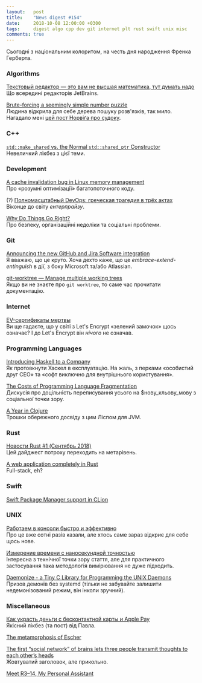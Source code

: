```yaml
---
layout:   post
title:    "News digest #154"
date:     2018-10-08 12:00:00 +0300
tags:     digest algo cpp dev git internet plt rust swift unix misc
comments: true
---
```


Сьогодні з національним колоритом, на честь дня народження Френка Герберта.

### Algorithms

[Текстовый редактор — это вам не высшая математика, тут думать надо](https://habr.com/company/jugru/blog/424763/)<br/>
Що всередині редакторів JetBrains.

[Brute-forcing a seemingly simple number puzzle](https://www.nurkiewicz.com/2018/09/brute-forcing-seemingly-simple-number.html)<br/>
Людина відкрила для себе дерева пошуку розв'язків, так мило. Нагадало мені [цей пост Норвіґа про судоку](http://norvig.com/sudoku.html).

### C++

[`std::make_shared` vs. the Normal `std::shared_ptr` Constructor](https://arne-mertz.de/2018/09/make_shared-vs-the-normal-shared_ptr-constructor/)<br/>
Невеличкий лікбез з цієї теми.

### Development

[A cache invalidation bug in Linux memory management](https://googleprojectzero.blogspot.com/2018/09/a-cache-invalidation-bug-in-linux.html)<br/>
Про «розумні оптимізації» багатопоточного коду.

(?) [Полномасштабный DevOps: греческая трагедия в трёх актах](https://habr.com/company/jugru/blog/425115/)<br/>
Віконце до світу _ентерпрайзу_.

[Why Do Things Go Right?](https://web.archive.org/web/20181001110144/http://www.safetydifferently.com/why-do-things-go-right/)<br/>
Про безпеку, організаційні недоліки та соціальні проблеми.

### Git

[Announcing the new GitHub and Jira Software integration](https://blog.github.com/2018-10-04-announcing-the-new-github-and-jira-software-cloud-integration/)<br/>
Я вважаю, що це круто. Хоча дехто каже, що це _embrace-extend-entinguish_ в дії, з боку Microsoft та/або Atlassian.

[git-worktree — Manage multiple working trees](https://git-scm.com/docs/git-worktree)<br/>
Якщо ви не знаєте про `git worktree`, то саме час прочитати документацію.

### Internet

[EV-сертификаты мертвы](https://habr.com/post/425261/)<br/>
Ви ще гадаєте, що у світі з Let's Encrypt «зелений замочок» щось означає? І до Let's Encrypt він _нічого_ не означав.

### Programming Languages

[Introducing Haskell to a Company](https://alasconnect.github.io/blog/posts/2018-10-02-introducing-haskell-to-a-company.html)<br/>
Як протовкнути Хаскел в експлуатацію. На жаль, з перками «особистий друг CEO» та «софт виключно для внутрішнього користування».

[The Costs of Programming Language Fragmentation](https://news.ycombinator.com/item?id=18119077)<br/>
Дискусія про доцільність переписування усього на $нову_кльову_мову з соціальної точки зору.

[A Year in Clojure](https://blog.taylorwood.io/2017/09/15/year-behind.html)<br/>
Трошки обережного досвіду з цим Ліспом для JVM.

### Rust

[Новости Rust #1 (Сентябрь 2018)](https://habr.com/post/425005/)<br/>
Цей дайджест потроху переходить на метарівень.

[A web application completely in Rust](https://medium.com/@saschagrunert/a-web-application-completely-in-rust-6f6bdb6c4471)<br/>
Full-stack, eh?

### Swift

[Swift Package Manager support in CLion](https://blog.jetbrains.com/objc/2018/10/spm-support-clion/)

### UNIX

[Работаем в консоли быстро и эффективно](https://habr.com/post/425137/)<br/>
Про це вже сотні разів казали, але хтось саме зараз відкриє для себе щось нове.

[Измерение времени с наносекундной точностью](https://habr.com/post/425237/)<br/>
Інтересна з технічної точки зору стаття, але для практичного застосування така методологія вимірювання не дуже підходить.

[Daemonize - a Tiny C Library for Programming the UNIX Daemons](https://chaoticlab.io/c/c++/unix/2018/10/01/daemonize.html)<br/>
Призов демонів без systemd (тільки не забувайте залишити недемонізований режим, він інколи зручний).

### Miscellaneous

[Как украсть деньги с бесконтактной карты и Apple Pay](https://habr.com/post/422551/)<br/>
Якісний лікбез (та пост) від Павла.

[The metamorphosis of Escher](https://escher.ntr.nl/en/)

[The first “social network” of brains lets three people transmit thoughts to each other’s heads](https://www.technologyreview.com/s/612212/the-first-social-network-of-brains-lets-three-people-transmit-thoughts-to-each-others-heads/)<br/>
Жовтуватий заголовок, але прикольно.

[Meet R3–14, My Personal Assistant](https://medium.com/@thesanjeetc/https-medium-com-thesanjeetc-meet-r3-14-my-personal-assistant-e22bee7fc47d)
